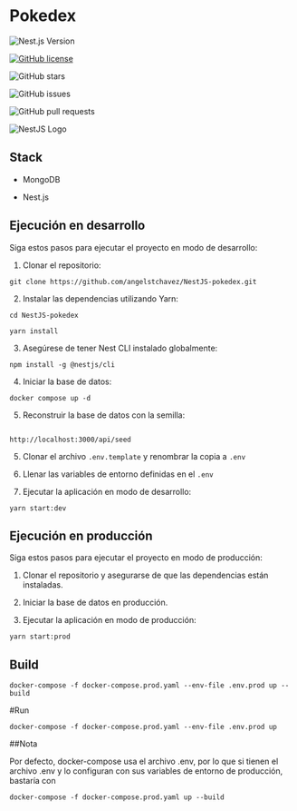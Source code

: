 
# Pokedex

![Nest.js Version](https://img.shields.io/badge/Nest.js-v7.0.0-green.svg)

[![GitHub license](https://img.shields.io/github/license/angelstchavez/NestJS-pokedex?color=blue)](https://github.com/angelstchavez/NestJS-pokedex/blob/main/LICENSE)

![GitHub stars](https://img.shields.io/github/stars/angelstchavez/NestJS-pokedex?style=social)

![GitHub issues](https://img.shields.io/github/issues/angelstchavez/NestJS-pokedex?color=red)

![GitHub pull requests](https://img.shields.io/github/issues-pr/angelstchavez/NestJS-pokedex?color=green)

![NestJS Logo](https://nestjs.com/img/logo_text.svg)

## Stack

- MongoDB

- Nest.js

## Ejecución en desarrollo

Siga estos pasos para ejecutar el proyecto en modo de desarrollo:

1. Clonar el repositorio:

```
git clone https://github.com/angelstchavez/NestJS-pokedex.git

```

2. Instalar las dependencias utilizando Yarn:

```
cd NestJS-pokedex

yarn install
```

3. Asegúrese de tener Nest CLI instalado globalmente:

```
npm install -g @nestjs/cli
```

4. Iniciar la base de datos:

```
docker compose up -d
```

5. Reconstruir la base de datos con la semilla:

  ```

http://localhost:3000/api/seed

```
  
5. Clonar el archivo ```.env.template``` y renombrar la copia a ```.env```

6. Llenar las variables de entorno definidas en  el  ```.env```

6. Ejecutar la aplicación en modo de desarrollo:

```
yarn start:dev

```

## Ejecución en producción

Siga estos pasos para ejecutar el proyecto en modo de producción:

1. Clonar el repositorio y asegurarse de que las dependencias están instaladas.

2. Iniciar la base de datos en producción.

3. Ejecutar la aplicación en modo de producción:

```
yarn start:prod

```
## Build
```
docker-compose -f docker-compose.prod.yaml --env-file .env.prod up --build
```
#Run
```
docker-compose -f docker-compose.prod.yaml --env-file .env.prod up
```
##Nota

Por defecto, docker-compose usa el archivo .env, por lo que si tienen el archivo .env y lo configuran con sus variables de entorno de producción, bastaría con
```
docker-compose -f docker-compose.prod.yaml up --build
```